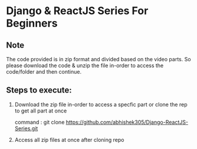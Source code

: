 # Django & ReactJS Series For Beginners

## Note  

The code provided is in zip format and divided based on the video parts. So please download the code & unzip the file in-order 
       to access the code/folder and then continue.

## Steps to execute:

1. Download the zip file in-order to access a specfic part or clone the rep to get all part at once

   command : git clone https://github.com/abhishek305/Django-ReactJS-Series.git
   
2. Access all zip files at once after cloning repo

